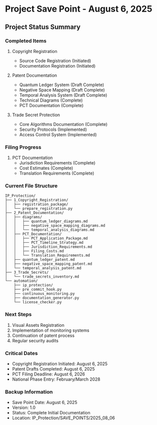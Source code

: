 # Project Save Point - August 6, 2025

## Project Status Summary

### Completed Items
1. Copyright Registration
   - Source Code Registration (Initiated)
   - Documentation Registration (Initiated)

2. Patent Documentation
   - Quantum Ledger System (Draft Complete)
   - Negative Space Mapping (Draft Complete)
   - Temporal Analysis System (Draft Complete)
   - Technical Diagrams (Complete)
   - PCT Documentation (Complete)

3. Trade Secret Protection
   - Core Algorithms Documentation (Complete)
   - Security Protocols (Implemented)
   - Access Control System (Implemented)

### Filing Progress
1. PCT Documentation
   - Jurisdiction Requirements (Complete)
   - Cost Estimates (Complete)
   - Translation Requirements (Complete)

### Current File Structure
```
IP_Protection/
├── 1_Copyright_Registration/
│   ├── registration_package/
│   └── prepare_registration.py
├── 2_Patent_Documentation/
│   ├── diagrams/
│   │   ├── quantum_ledger_diagrams.md
│   │   ├── negative_space_mapping_diagrams.md
│   │   └── temporal_analysis_diagrams.md
│   ├── PCT_Documentation/
│   │   ├── PCT_Application_Package.md
│   │   ├── PCT_Timeline_Strategy.md
│   │   ├── Jurisdiction_Requirements.md
│   │   ├── Filing_Costs.md
│   │   └── Translation_Requirements.md
│   ├── quantum_ledger_patent.md
│   ├── negative_space_mapping_patent.md
│   └── temporal_analysis_patent.md
├── 3_Trade_Secrets/
│   └── trade_secrets_inventory.md
└── automation/
    ├── ip_protection/
    ├── pre_commit_hook.py
    ├── continuous_monitoring.py
    ├── documentation_generator.py
    └── license_checker.py
```

### Next Steps
1. Visual Assets Registration
2. Implementation of monitoring systems
3. Continuation of patent process
4. Regular security audits

### Critical Dates
- Copyright Registration Initiated: August 6, 2025
- Patent Drafts Completed: August 6, 2025
- PCT Filing Deadline: August 6, 2026
- National Phase Entry: February/March 2028

### Backup Information
- Save Point Date: August 6, 2025
- Version: 1.0
- Status: Complete Initial Documentation
- Location: IP_Protection/SAVE_POINTS/2025_08_06
